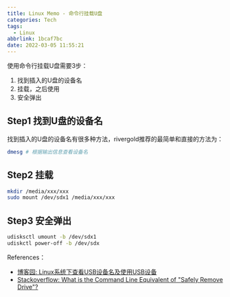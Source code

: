 ```yaml
---
title: Linux Memo - 命令行挂载U盘
categories: Tech
tags:
  - Linux
abbrlink: 1bcaf7bc
date: 2022-03-05 11:55:21
---
```



使用命令行挂载U盘需要3步：

1. 找到插入的U盘的设备名
2. 挂载，之后使用
3. 安全弹出

## Step1 找到U盘的设备名

找到插入的U盘的设备名有很多种方法，rivergold推荐的最简单和直接的方法为：

```bash
dmesg # 根据输出信息查看设备名
```

## Step2 挂载

```bash
mkdir /media/xxx/xxx
sudo mount /dev/sdx1 /media/xxx/xxx
```

## Step3 安全弹出

```bash
udisksctl umount -b /dev/sdx1
udiskctl power-off -b /dev/sdx
```

References：

- [博客园: Linux系统下查看USB设备名及使用USB设备](https://www.cnblogs.com/rusking/p/6107989.html)
- [Stackoverflow: What is the Command Line Equivalent of "Safely Remove Drive"?](https://askubuntu.com/a/532691)
